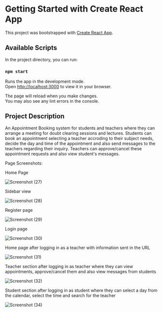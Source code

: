 # Getting Started with Create React App

This project was bootstrapped with [Create React App](https://github.com/facebook/create-react-app).

## Available Scripts

In the project directory, you can run:

### `npm start`

Runs the app in the development mode.\
Open [http://localhost:3000](http://localhost:3000) to view it in your browser.

The page will reload when you make changes.\
You may also see any lint errors in the console.

## Project Description

An Appointment Booking system for students and teachers where they can arrange a meeting for doubt clearing sessions and lectures.
Students can book an appointment selecting a teacher accroding to their subject needs, decide the day and time of the appointment and also send messages to the teachers regarding their inquiry.
Teachers can approve/cancel these appointment requests and also view student's messages.

Page Screenshots:

Home Page

![Screenshot (27)](https://github.com/SaurabhP91/StudentTeacherBookingApp/assets/89243008/0efb5604-5fb7-486c-831c-b38d0f9d93c4)

Sidebar view

![Screenshot (28)](https://github.com/SaurabhP91/StudentTeacherBookingApp/assets/89243008/1bfae444-16e5-4b13-93a9-1579a069831b)

Register page

![Screenshot (29)](https://github.com/SaurabhP91/StudentTeacherBookingApp/assets/89243008/8392298e-f398-463c-9a69-886dd280cfd5)

Login page

![Screenshot (30)](https://github.com/SaurabhP91/StudentTeacherBookingApp/assets/89243008/e603e5d5-b658-4a9b-aeee-ff8eae03ba1e)

Home page after logging in as a teacher with information sent in the URL

![Screenshot (31)](https://github.com/SaurabhP91/StudentTeacherBookingApp/assets/89243008/e316434c-2209-4c58-97e7-bf16763e5445)

Teacher section after logging in as teacher where they can view appointments, approve/cancel them and also view messages from students

![Screenshot (32)](https://github.com/SaurabhP91/StudentTeacherBookingApp/assets/89243008/deb462e6-43c9-4149-81ca-8804964a7482)

Student section after logging in as student where they can select a day from the calendar, select the time and search for the teacher

![Screenshot (34)](https://github.com/SaurabhP91/StudentTeacherBookingApp/assets/89243008/67b139b0-e25a-4ab9-897f-09dc4703be1b)
